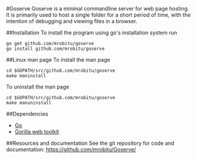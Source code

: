 #Goserve
Goserve is a minimal commandline server for web page hosting. It is primarily
used to host a single folder for a short period of time, with the intention of
debugging and viewing files in a browser.

##Installation
To install the program using go's installation system run 
```
go get github.com/mrobitu/goserve
go install github.com/mrobitu/goserve
```

##Linux man page
To install the man page
```
cd $GOPATH/src/github.com/mrobitu/goserve
make maninstall
```

To uninstall the man page
```
cd $GOPATH/src/github.com/mrobitu/goserve
make manuninstall
```

##Dependencies
* [Go](http://golang.org)
* [Gorilla web toolkit](http://www.gorillatoolkit.org/pkg/mux)

##Resources and documentation
See the git repository for code and documentation:
https://github.com/mrobitu/Goserve/  
